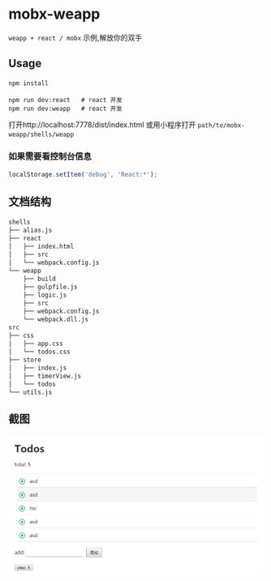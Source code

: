 # mobx-weapp

`weapp + react / mobx` 示例,解放你的双手

## Usage

```shell
npm install

npm run dev:react   # react 开发
npm run dev:weapp   # react 开发
```

打开http://localhost:7778/dist/index.html 或用小程序打开 `path/to/mobx-weapp/shells/weapp`

### 如果需要看控制台信息

```js
localStorage.setItem('debug', 'React:*');
```

## 文档结构

```
shells
├── alias.js
├── react
│   ├── index.html
│   ├── src
│   └── webpack.config.js
└── weapp
    ├── build
    ├── gulpfile.js
    ├── logic.js
    ├── src
    ├── webpack.config.js
    └── webpack.dll.js
src
├── css
│   ├── app.css
│   └── todos.css
├── store
│   ├── index.js
│   ├── timerView.js
│   └── todos
└── utils.js
```

## 截图

![demo](https://raw.githubusercontent.com/cytle/mobx-weapp/a5acb7a38a257ac63c892532a8cdb48be4b70834/images/demo.png)
